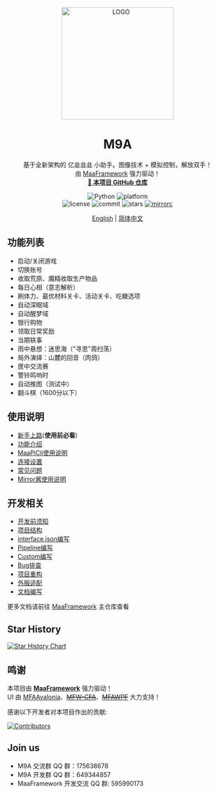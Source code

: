 <!-- markdownlint-disable MD033 MD041 -->
<div align="center">

<img alt="LOGO" src="https://github.com/user-attachments/assets/b8e4d737-d549-43f3-a2e7-a3727bf615a9" width="256" height="256" />

# M9A

基于全新架构的 亿韭韭韭 小助手。图像技术 + 模拟控制，解放双手！  
由 [MaaFramework](https://github.com/MaaXYZ/MaaFramework) 强力驱动！  
<a href="https://github.com/MAA1999/M9A" target="_blank" style="font-weight: bold;">🔗 本项目 GitHub 仓库</a>

</div>

<p align="center">
  <img alt="Python" src="https://img.shields.io/badge/Python-3776AB?logo=python&logoColor=white">
  <img alt="platform" src="https://img.shields.io/badge/platform-Windows%20%7C%20Linux%20%7C%20macOS-blueviolet">
  <br>
  <img alt="license" src="https://img.shields.io/github/license/MAA1999/M9A">
  <img alt="commit" src="https://img.shields.io/github/commit-activity/m/MAA1999/M9A">
  <img alt="stars" src="https://img.shields.io/github/stars/MAA1999/M9A?style=social">
  <a href="https://mirrorchyan.com/zh/projects?rid=M9A&source=m9agh-badge" target="_blank"><img alt="mirrorc" src="https://img.shields.io/badge/Mirror%E9%85%B1-%239af3f6?logo=countingworkspro&logoColor=4f46e5"></a>
</p>

<div align="center">

[English](./README_en.md) | [简体中文](./README.md)

</div>

## 功能列表

- 启动/关闭游戏
- 切换账号
- 收取荒原、魔精收取生产物品
- 每日心相（意志解析）
- 刷体力、最优材料关卡、活动关卡、吃糖选项
- 自动深眠域
- 自动醒梦域
- 银行购物
- 领取日常奖励
- 当期轶事
- 雨中悬想：迷思海（"寻思"周扫荡）
- 局外演绎：山麓的回音（肉鸽）
- 匣中交流赛
- 警铃鸣响时
- 自动推图（测试中）
- 翻斗棋（1600分以下）

## 使用说明

- [新手上路](./docs/zh_cn/manual/新手上路.md)(**使用前必看**)
- [功能介绍](./docs/zh_cn/manual/功能介绍.md)
- [MaaPiCli使用说明](./docs/zh_cn/manual/MaaPiCli.md)
- [连接设置](./docs/zh_cn/manual/连接设置.md)
- [常见问题](./docs/zh_cn/manual/常见问题.md)
- [Mirror酱使用说明](./docs/zh_cn/manual/Mirror酱.md)

## 开发相关

- [开发前须知](./docs/zh_cn/develop/开发前须知.md)
- [项目结构](./docs/zh_cn/develop/项目结构.md)
- [interface.json编写](./docs/zh_cn/develop/interface.json编写.md)
- [Pipeline编写](./docs/zh_cn/develop/Pipeline编写.md)
- [Custom编写](./docs/zh_cn/develop/Custom编写.md)
- [Bug排查](./docs/zh_cn/develop/Bug排查.md)
- [项目重构](./docs/zh_cn/develop/项目重构.md)
- [外服适配](./docs/zh_cn/develop/外服适配.md)
- [文档编写](./docs/zh_cn/develop/文档编写.md)

更多文档请前往 [MaaFramework](https://github.com/MaaXYZ/MaaFramework) 主仓库查看

## Star History

<a href="https://www.star-history.com/#MAA1999/M9A&Date">
 <picture>
   <source media="(prefers-color-scheme: dark)" srcset="https://api.star-history.com/svg?repos=MAA1999/M9A&type=Date&theme=dark" />
   <source media="(prefers-color-scheme: light)" srcset="https://api.star-history.com/svg?repos=MAA1999/M9A&type=Date" />
   <img alt="Star History Chart" src="https://api.star-history.com/svg?repos=MAA1999/M9A&type=Date" />
 </picture>
</a>

## 鸣谢

本项目由 **[MaaFramework](https://github.com/MaaXYZ/MaaFramework)** 强力驱动！  
UI 由 [MFAAvalonia](https://github.com/SweetSmellFox/MFAAvalonia)、~~[MFW-CFA](https://github.com/overflow65537/MFW-PyQt6)~~、~~[MFAWPF](https://github.com/SweetSmellFox/MFAWPF)~~ 大力支持！

感谢以下开发者对本项目作出的贡献:

[![Contributors](https://contrib.rocks/image?repo=MAA1999/M9A&max=1000)](https://github.com/MAA1999/M9A/graphs/contributors)

## Join us

- M9A 交流群 QQ 群：175638678
- M9A 开发群 QQ 群：649344857
- MaaFramework 开发交流 QQ 群: 595990173
